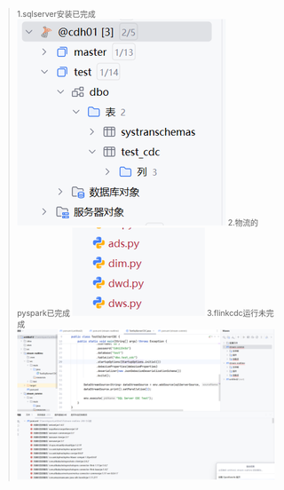 >1.sqlserver安装已完成
> ![img.png](img.png)
>2.物流的pyspark已完成
> ![img_1.png](img_1.png)
>3.flinkcdc运行未完成
>![img_2.png](img_2.png)